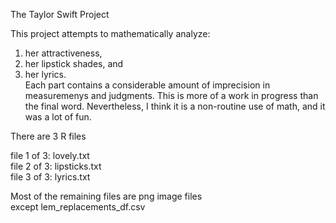 The Taylor Swift Project   <p>

This project attempts to mathematically analyze:<br>
1.  her attractiveness, <br>
2.  her lipstick shades, and <br>
3.  her lyrics.  <br>
Each part contains a considerable amount of imprecision in measuremenys and judgments.
This is more of a work in progress than the final word.  Nevertheless, I think it is a
non-routine use of math, and it was a lot of fun. <p>

There are 3 R files<br>

file 1 of 3:  lovely.txt   <br>
file 2 of 3:  lipsticks.txt   <br>
file 3 of 3:  lyrics.txt   <br>

Most of the remaining files are png image files   <br>
except lem_replacements_df.csv   <br>
